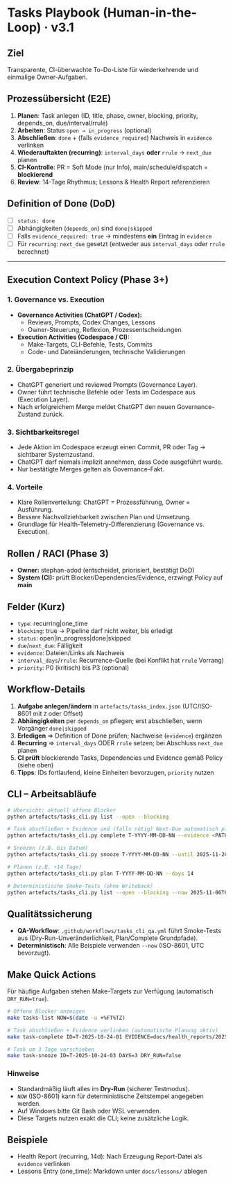 # Tasks Playbook (Human-in-the-Loop) · v3.1

## Ziel
Transparente, CI-überwachte To-Do-Liste für wiederkehrende und einmalige Owner-Aufgaben.

## Prozessübersicht (E2E)
1. **Planen**: Task anlegen (ID, title, phase, owner, blocking, priority, depends_on, due/interval/rrule)
2. **Arbeiten**: Status `open → in_progress` (optional)
3. **Abschließen**: `done` + (falls `evidence_required`) Nachweis in `evidence` verlinken
4. **Wiederauftakten (recurring)**: `interval_days` **oder** `rrule` → `next_due` planen
5. **CI-Kontrolle**: PR = Soft Mode (nur Info), main/schedule/dispatch = **blockierend**
6. **Review**: 14-Tage Rhythmus; Lessons & Health Report referenzieren

## Definition of Done (DoD)
- [ ] `status: done`
- [ ] Abhängigkeiten (`depends_on`) sind `done|skipped`
- [ ] Falls `evidence_required: true` → mindestens **ein** Eintrag in `evidence`
- [ ] Für `recurring`: `next_due` gesetzt (entweder aus `interval_days` oder `rrule` berechnet)

---

## Execution Context Policy (Phase 3+)

### 1. Governance vs. Execution
- **Governance Activities (ChatGPT / Codex):**
  - Reviews, Prompts, Codex Changes, Lessons
  - Owner-Steuerung, Reflexion, Prozessentscheidungen
- **Execution Activities (Codespace / CI):**
  - Make-Targets, CLI-Befehle, Tests, Commits
  - Code- und Dateiänderungen, technische Validierungen

### 2. Übergabeprinzip
- ChatGPT generiert und reviewed Prompts (Governance Layer).
- Owner führt technische Befehle oder Tests im Codespace aus (Execution Layer).
- Nach erfolgreichem Merge meldet ChatGPT den neuen Governance-Zustand zurück.

### 3. Sichtbarkeitsregel
- Jede Aktion im Codespace erzeugt einen Commit, PR oder Tag → sichtbarer Systemzustand.
- ChatGPT darf niemals implizit annehmen, dass Code ausgeführt wurde.
- Nur bestätigte Merges gelten als Governance-Fakt.

### 4. Vorteile
- Klare Rollenverteilung: ChatGPT = Prozessführung, Owner = Ausführung.
- Bessere Nachvollziehbarkeit zwischen Plan und Umsetzung.
- Grundlage für Health-Telemetry-Differenzierung (Governance vs. Execution).

## Rollen / RACI (Phase 3)
- **Owner:** stephan-adod (entscheidet, priorisiert, bestätigt DoD)
- **System (CI):** prüft Blocker/Dependencies/Evidence, erzwingt Policy auf **main**

## Felder (Kurz)
- `type`: recurring|one_time
- `blocking`: true -> Pipeline darf nicht weiter, bis erledigt
- `status`: open|in_progress|done|skipped
- `due`/`next_due`: Fälligkeit
- `evidence`: Dateien/Links als Nachweis
- `interval_days`/`rrule`: Recurrence-Quelle (bei Konflikt hat `rrule` Vorrang)
- `priority`: P0 (kritisch) bis P3 (optional)

## Workflow-Details
1. **Aufgabe anlegen/ändern** in `artefacts/tasks_index.json` (UTC/ISO-8601 mit `Z` oder Offset)
2. **Abhängigkeiten** per `depends_on` pflegen; erst abschließen, wenn Vorgänger `done|skipped`
3. **Erledigen** ⇒ Definition of Done prüfen; Nachweise (`evidence`) ergänzen
4. **Recurring** ⇒ `interval_days` ODER `rrule` setzen; bei Abschluss `next_due` planen
5. **CI prüft** blockierende Tasks, Dependencies und Evidence gemäß Policy (siehe oben)
6. **Tipps**: IDs fortlaufend, kleine Einheiten bevorzugen, `priority` nutzen

## CLI – Arbeitsabläufe
```bash
# Übersicht: aktuell offene Blocker
python artefacts/tasks_cli.py list --open --blocking

# Task abschließen + Evidence und (falls nötig) Next-Due automatisch planen
python artefacts/tasks_cli.py complete T-YYYY-MM-DD-NN --evidence <PATH>

# Snoozen (z.B. bis Datum)
python artefacts/tasks_cli.py snooze T-YYYY-MM-DD-NN --until 2025-11-20T09:00:00Z

# Planen (z.B. +14 Tage)
python artefacts/tasks_cli.py plan T-YYYY-MM-DD-NN --days 14

# Deterministische Smoke-Tests (ohne Writeback)
python artefacts/tasks_cli.py list --open --blocking --now 2025-11-06T09:00:00Z --dry-run
```

## Qualitätssicherung
- **QA-Workflow**: `.github/workflows/tasks_cli_qa.yml` führt Smoke-Tests aus (Dry-Run-Unveränderlichkeit, Plan/Complete Grundpfade).
- **Deterministisch**: Alle Beispiele verwenden `--now` (ISO-8601, UTC bevorzugt).

## Make Quick Actions
Für häufige Aufgaben stehen Make-Targets zur Verfügung (automatisch `DRY_RUN=true`).

```bash
# Offene Blocker anzeigen
make tasks-list NOW=$(date -u +%FT%TZ)

# Task abschließen + Evidence verlinken (automatische Planung aktiv)
make task-complete ID=T-2025-10-24-01 EVIDENCE=docs/health_reports/2025-11-06_health_report.md DRY_RUN=false

# Task um 3 Tage verschieben
make task-snooze ID=T-2025-10-24-03 DAYS=3 DRY_RUN=false
```

### Hinweise
- Standardmäßig läuft alles im **Dry-Run** (sicherer Testmodus).
- `NOW` (ISO-8601) kann für deterministische Zeitstempel angegeben werden.
- Auf Windows bitte Git Bash oder WSL verwenden.
- Diese Targets nutzen exakt die CLI; keine zusätzliche Logik.

## Beispiele
- Health Report (recurring, 14d): Nach Erzeugung Report-Datei als `evidence` verlinken
- Lessons Entry (one_time): Markdown unter `docs/lessons/` ablegen
